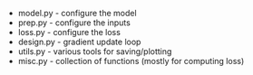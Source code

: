 - model.py  - configure the model
- prep.py   - configure the inputs
- loss.py   - configure the loss
- design.py - gradient update loop
- utils.py  - various tools for saving/plotting
- misc.py   - collection of functions (mostly for computing loss)
